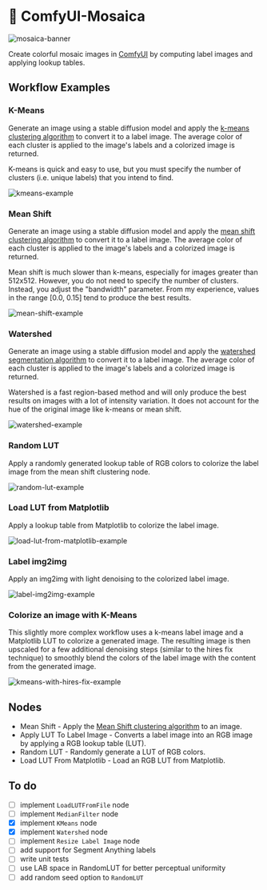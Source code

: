 # 🎨 ComfyUI-Mosaica

![mosaica-banner](https://github.com/Mason-McGough/ComfyUI-Mosaica/blob/main/docs/mosaica.jpg)

Create colorful mosaic images in [ComfyUI](https://github.com/comfyanonymous/ComfyUI) by computing label images and applying lookup tables.

## Workflow Examples

### K-Means

Generate an image using a stable diffusion model and apply the [k-means clustering algorithm](https://scikit-learn.org/stable/modules/generated/sklearn.cluster.KMeans.html) to convert it to a label image. The average color of each cluster is applied to the image's labels and a colorized image is returned.

K-means is quick and easy to use, but you must specify the number of clusters (i.e. unique labels) that you intend to find.

![kmeans-example](https://github.com/Mason-McGough/ComfyUI-Mosaica/blob/main/workflows/kmeans-example.png)

### Mean Shift

Generate an image using a stable diffusion model and apply the [mean shift clustering algorithm](https://scikit-learn.org/stable/modules/generated/sklearn.cluster.MeanShift.html) to convert it to a label image. The average color of each cluster is applied to the image's labels and a colorized image is returned.

Mean shift is much slower than k-means, especially for images greater than 512x512. However, you do not need to specify the number of clusters. Instead, you adjust the "bandwidth" parameter. From my experience, values in the range [0.0, 0.15] tend to produce the best results.

![mean-shift-example](https://github.com/Mason-McGough/ComfyUI-Mosaica/blob/main/workflows/mean-shift-example.png)

### Watershed

Generate an image using a stable diffusion model and apply the [watershed segmentation algorithm](https://docs.opencv.org/4.x/d3/d47/group__imgproc__segmentation.html) to convert it to a label image. The average color of each cluster is applied to the image's labels and a colorized image is returned.

Watershed is a fast region-based method and will only produce the best results on images with a lot of intensity variation. It does not account for the hue of the original image like k-means or mean shift.

![watershed-example](https://github.com/Mason-McGough/ComfyUI-Mosaica/blob/main/workflows/watershed-example.png)

### Random LUT

Apply a randomly generated lookup table of RGB colors to colorize the label image from the mean shift clustering node.

![random-lut-example](https://github.com/Mason-McGough/ComfyUI-Mosaica/blob/main/workflows/random-lut-example.png)

### Load LUT from Matplotlib

Apply a lookup table from Matplotlib to colorize the label image.

![load-lut-from-matplotlib-example](https://github.com/Mason-McGough/ComfyUI-Mosaica/blob/main/workflows/load-lut-from-matplotlib-example.png)

### Label img2img

Apply an img2img with light denoising to the colorized label image.

![label-img2img-example](https://github.com/Mason-McGough/ComfyUI-Mosaica/blob/main/workflows/label-img2img-example.png)

### Colorize an image with K-Means

This slightly more complex workflow uses a k-means label image and a Matplotlib LUT to colorize a generated image. The resulting image is then upscaled for a few additional denoising steps (similar to the hires fix technique) to smoothly blend the colors of the label image with the content from the generated image.

![kmeans-with-hires-fix-example](https://github.com/Mason-McGough/ComfyUI-Mosaica/blob/main/workflows/kmeans-with-hires-fix-example.png)

## Nodes

* Mean Shift - Apply the [Mean Shift clustering algorithm](https://scikit-learn.org/stable/modules/generated/sklearn.cluster.MeanShift.html) to an image.
* Apply LUT To Label Image - Converts a label image into an RGB image by applying a RGB lookup table (LUT).
* Random LUT - Randomly generate a LUT of RGB colors.
* Load LUT From Matplotlib - Load an RGB LUT from Matplotlib.

## To do

- [ ] implement `LoadLUTFromFile` node
- [ ] implement `MedianFilter` node
- [x] implement `KMeans` node
- [x] implement `Watershed` node
- [ ] implement `Resize Label Image` node
- [ ] add support for Segment Anything labels
- [ ] write unit tests
- [ ] use LAB space in RandomLUT for better perceptual uniformity
- [ ] add random seed option to `RandomLUT`
